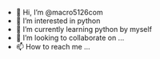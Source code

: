 - 👋 Hi, I’m @macro5126com
- 👀 I’m interested in python
- 🌱 I’m currently learning python by myself
- 💞️ I’m looking to collaborate on ...
- 📫 How to reach me ...

<!---
macro5126com/macro5126com is a ✨ special ✨ repository because its `README.md` (this file) appears on your GitHub profile.
You can click the Preview link to take a look at your changes.
--->
